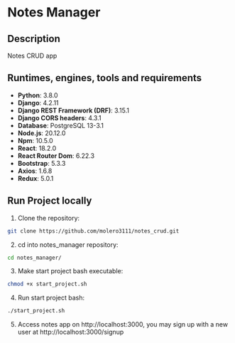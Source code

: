 # Notes Manager

## Description

Notes CRUD app

##  Runtimes, engines, tools and requirements

- **Python**: 3.8.0
- **Django**: 4.2.11
- **Django REST Framework (DRF)**: 3.15.1
- **Django CORS headers**: 4.3.1
- **Database**: PostgreSQL 13-3.1
- **Node.js**: 20.12.0
- **Npm**: 10.5.0
- **React**: 18.2.0
- **React Router Dom**: 6.22.3
- **Bootstrap**: 5.3.3
- **Axios**: 1.6.8
- **Redux**: 5.0.1

## Run Project locally

1. Clone the repository:

```bash
git clone https://github.com/molero3111/notes_crud.git
```

2. cd into notes_manager repository:

```bash
cd notes_manager/
```

3. Make start project bash executable:

```bash
chmod +x start_project.sh
```

4. Run start project bash:
```bash
./start_project.sh
```
5. Access notes app on http://localhost:3000, 
you may sign up with a new user at http://localhost:3000/signup